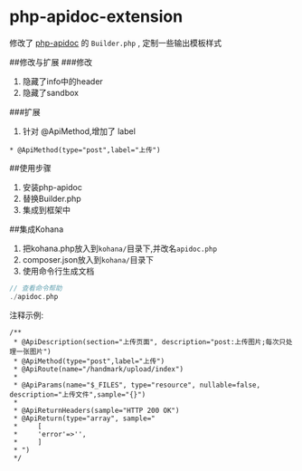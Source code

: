 # php-apidoc-extension
修改了 [php-apidoc](https://github.com/calinrada/php-apidoc) 的 `Builder.php` , 定制一些输出模板样式

##修改与扩展
###修改
1. 隐藏了info中的header
1. 隐藏了sandbox

###扩展
1. 针对 @ApiMethod,增加了 label

```
* @ApiMethod(type="post",label="上传")
```


##使用步骤
1. 安装php-apidoc
1. 替换Builder.php
1. 集成到框架中

##集成Kohana
1. 把kohana.php放入到`kohana/`目录下,并改名`apidoc.php`
1. composer.json放入到`kohana/`目录下
1. 使用命令行生成文档

``` php
// 查看命令帮助
./apidoc.php 
```
注释示例:

```
/**
 * @ApiDescription(section="上传页面", description="post:上传图片;每次只处理一张图片")
 * @ApiMethod(type="post",label="上传")
 * @ApiRoute(name="/handmark/upload/index")
 *
 * @ApiParams(name="$_FILES", type="resource", nullable=false, description="上传文件",sample="{}")
 *
 * @ApiReturnHeaders(sample="HTTP 200 OK")
 * @ApiReturn(type="array", sample="
 *     [
 *     'error'=>'',
 *     ]
 * ")
 */
```

